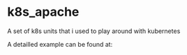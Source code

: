 k8s_apache
==========
A set of k8s units that i used to play around with kubernetes

A detailled example can be found at:


